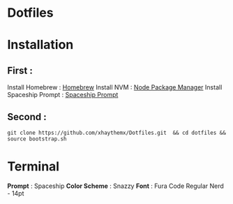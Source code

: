 # Dotfiles


# Installation

## First :

 Install Homebrew : [Homebrew](https://brew.sh)
 Install NVM :  [Node Package Manager](https://github.com/nvm-sh/nvm)
 Install Spaceship Prompt : [Spaceship Prompt](https://github.com/denysdovhan/spaceship-prompt/)

## Second :

    git clone https://github.com/xhaythemx/Dotfiles.git  && cd dotfiles && source bootstrap.sh

# Terminal

**Prompt** : Spaceship
**Color Scheme**  : Snazzy
 **Font** : Fura Code Regular Nerd - 14pt
 
